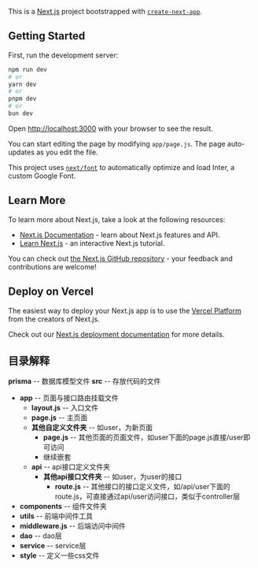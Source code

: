 This is a [Next.js](https://nextjs.org/) project bootstrapped with [`create-next-app`](https://github.com/vercel/next.js/tree/canary/packages/create-next-app).

## Getting Started

First, run the development server:

```bash
npm run dev
# or
yarn dev
# or
pnpm dev
# or
bun dev
```

Open [http://localhost:3000](http://localhost:3000) with your browser to see the result.

You can start editing the page by modifying `app/page.js`. The page auto-updates as you edit the file.

This project uses [`next/font`](https://nextjs.org/docs/basic-features/font-optimization) to automatically optimize and load Inter, a custom Google Font.

## Learn More

To learn more about Next.js, take a look at the following resources:

- [Next.js Documentation](https://nextjs.org/docs) - learn about Next.js features and API.
- [Learn Next.js](https://nextjs.org/learn) - an interactive Next.js tutorial.

You can check out [the Next.js GitHub repository](https://github.com/vercel/next.js/) - your feedback and contributions are welcome!

## Deploy on Vercel

The easiest way to deploy your Next.js app is to use the [Vercel Platform](https://vercel.com/new?utm_medium=default-template&filter=next.js&utm_source=create-next-app&utm_campaign=create-next-app-readme) from the creators of Next.js.

Check out our [Next.js deployment documentation](https://nextjs.org/docs/deployment) for more details.


## 目录解释

**prisma** -- 数据库模型文件
**src** -- 存放代码的文件
- **app** -- 页面与接口路由挂载文件
    - **layout.js** -- 入口文件
    - **page.js** -- 主页面
    - **其他自定义文件夹** -- 如user，为新页面
        - **page.js** -- 其他页面的页面文件，如user下面的page.js直接/user即可访问
        - 继续嵌套
    - **api** -- api接口定义文件夹
        - **其他api接口文件夹** -- 如user，为user的接口
            - **route.js** -- 其他接口的接口定义文件，如/api/user下面的route.js，可直接通过api/user访问接口，类似于controller层
- **components** -- 组件文件夹
- **utils** -- 前端中间件工具
- **middleware.js** -- 后端访问中间件
- **dao** -- dao层
- **service** -- service层
- **style** -- 定义一些css文件